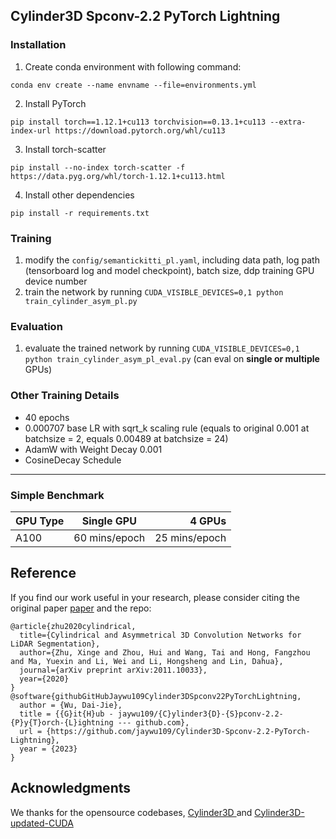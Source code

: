 ## Cylinder3D Spconv-2.2 PyTorch Lightning

### Installation
1. Create conda environment with following command:
```
conda env create --name envname --file=environments.yml
```
2. Install PyTorch
```
pip install torch==1.12.1+cu113 torchvision==0.13.1+cu113 --extra-index-url https://download.pytorch.org/whl/cu113
```
3. Install torch-scatter
```
pip install --no-index torch-scatter -f https://data.pyg.org/whl/torch-1.12.1+cu113.html
```
4. Install other dependencies
```
pip install -r requirements.txt
```
### Training
1. modify the `config/semantickitti_pl.yaml`, including data path, log path (tensorboard log and model checkpoint), batch size, ddp training GPU device number
2. train the network by running `CUDA_VISIBLE_DEVICES=0,1 python train_cylinder_asym_pl.py`
### Evaluation
1. evaluate the trained network by running `CUDA_VISIBLE_DEVICES=0,1 python train_cylinder_asym_pl_eval.py` (can eval on **single or multiple** GPUs)

### Other Training Details
- 40 epochs
- 0.000707 base LR with sqrt_k scaling rule (equals to original 0.001 at batchsize = 2, equals 0.00489 at batchsize = 24)
- AdamW with Weight Decay 0.001
- CosineDecay Schedule

---
### Simple Benchmark


| GPU Type | Single GPU | 4 GPUs | 
| -------------- |:---------------------:|---------------------:|
| A100 | 60 mins/epoch    | 25 mins/epoch    | 

## Reference

If you find our work useful in your research, please consider citing the original paper [paper](https://arxiv.org/pdf/2011.10033) and the repo:
```
@article{zhu2020cylindrical,
  title={Cylindrical and Asymmetrical 3D Convolution Networks for LiDAR Segmentation},
  author={Zhu, Xinge and Zhou, Hui and Wang, Tai and Hong, Fangzhou and Ma, Yuexin and Li, Wei and Li, Hongsheng and Lin, Dahua},
  journal={arXiv preprint arXiv:2011.10033},
  year={2020}
}
@software{githubGitHubJaywu109Cylinder3DSpconv22PyTorchLightning,
  author = {Wu, Dai-Jie},
  title = {{G}it{H}ub - jaywu109/{C}ylinder3{D}-{S}pconv-2.2-{P}y{T}orch-{L}ightning --- github.com},
  url = {https://github.com/jaywu109/Cylinder3D-Spconv-2.2-PyTorch-Lightning},
  year = {2023}
}
```

## Acknowledgments
We thanks for the opensource codebases, [Cylinder3D
](https://github.com/xinge008/Cylinder3D) and [Cylinder3D-updated-CUDA
](https://github.com/L-Reichardt/Cylinder3D-updated-CUDA)
